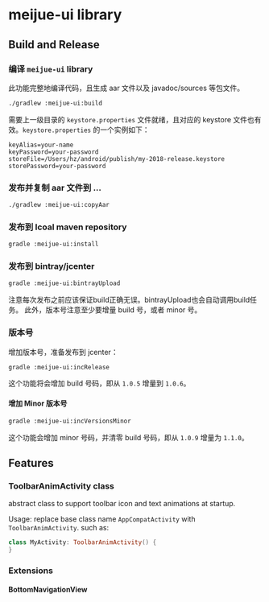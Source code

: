 # meijue-ui library

## Build and Release

### 编译 `meijue-ui` library

此功能完整地编译代码，且生成 aar 文件以及 javadoc/sources 等包文件。

```bash
./gradlew :meijue-ui:build
```

需要上一级目录的 `keystore.properties` 文件就绪，且对应的 keystore 文件也有效。`keystore.properties` 的一个实例如下：

```properties
keyAlias=your-name
keyPassword=your-password
storeFile=/Users/hz/android/publish/my-2018-release.keystore
storePassword=your-password
```


### 发布并复制 aar 文件到 ...

```bash
./gradlew :meijue-ui:copyAar
```


### 发布到 lcoal maven repository

```bash
gradle :meijue-ui:install
```


### 发布到 bintray/jcenter

```bash
gradle :meijue-ui:bintrayUpload
```

注意每次发布之前应该保证build正确无误。bintrayUpload也会自动调用build任务。
此外，版本号注意至少要增量 build 号，或者 minor 号。


### 版本号

增加版本号，准备发布到 jcenter：

```bash
gradle :meijue-ui:incRelease
```

这个功能将会增加 build 号码，即从 `1.0.5` 增量到 `1.0.6`。

#### 增加 Minor 版本号

```bash
gradle :meijue-ui:incVersionsMinor
```

这个功能会增加 minor 号码，并清零 build 号码，即从 `1.0.9` 增量为 `1.1.0`。


## Features

### ToolbarAnimActivity class

abstract class to support toolbar icon and text animations at startup.

Usage: replace base class name `AppCompatActivity` with `ToolbarAnimActivity`. such as:

```kotlin
class MyActivity: ToolbarAnimActivity() {
}
```


### Extensions

#### BottomNavigationView


